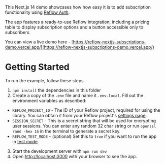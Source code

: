 This Next.js 14 demo showcases how how easy it is to add subscription functionality using [Reflow Auth](https://github.com/Reflow-HQ/libs/tree/master/auth-next).

The app features a ready-to-use Reflow integration, including a pricing table to display subscription options and a button accessible only to subscribers.

You can view a live demo here - [https://reflow-nextjs-subscriptions-demo.vercel.app/](https://reflow-nextjs-subscriptions-demo.vercel.app/)

# Getting Started

To run the example, follow these steps

1. `npm install` the dependencies in this folder
2. Create a copy of the `.env` file and name it `.env.local`. Fill out the environment variables as described:

- `REFLOW_PROJECT_ID` - The ID of your Reflow project, required for using the library. You can obtain it from your Reflow project's [settings page](https://reflowhq.com/store/settings).
- `SESSION_SECRET` - This is a secret string that will be used for encrypting user sessions. You can enter any random 32 char string or run `openssl rand -hex 16` in the terminal to generate a secret key.
- `REFLOW_TEST_MODE` - (optional) Set this to `true` if you want to run the app in [test mode](https://reflowhq.com/docs/help/test-mode/).

3. Start the development server with `npm run dev`
4. Open [http://localhost:3000](http://localhost:3000) with your browser to see the app.
